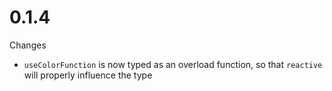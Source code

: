 # 0.1.4
Changes
- `useColorFunction` is now typed as an overload function, so that `reactive` will properly influence the type